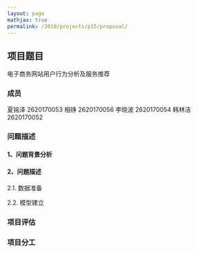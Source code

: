 ```yaml
---
layout: page
mathjax: true
permalink: /2018/projects/p15/proposal/
---
```


## 项目题目
电子商务网站用户行为分析及服务推荐
### 成员
夏铭泽  2620170053
相铮    2620170056
李晓波  2620170054
韩林洁  2620170052
### 问题描述

#### 1、问题背景分析

#### 2、问题描述

2.1. 数据准备

2.2. 模型建立

### 项目评估

### 项目分工
